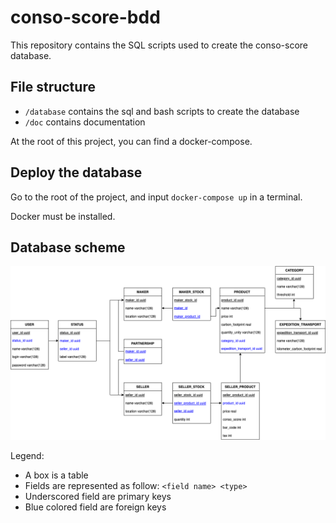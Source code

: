 # conso-score-bdd

This repository contains the SQL scripts used to create the conso-score database.

## File structure

- `/database` contains the sql and bash scripts to create the database
- `/doc` contains documentation

At the root of this project, you can find a docker-compose.

## Deploy the database

Go to the root of the project, and input `docker-compose up` in a terminal.

Docker must be installed.

## Database scheme

![Database scheme](./doc/projet-intensif-bdd.png)

Legend:

- A box is a table
- Fields are represented as follow: `<field name> <type>`
- Underscored field are primary keys
- Blue colored field are foreign keys
